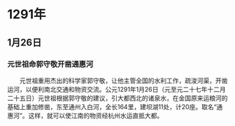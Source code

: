 # 1291年
## 1月26日
### 元世祖命郭守敬开凿通惠河
　　元世祖重用杰出的科学家郭守敬，让他主管全国的水利工作，疏浚河渠，开凿运河，以便利南北交通和物资交流。公元1291年1月26日（元至元二十七年十二月二十五日）元世祖根据郭守敬的建议，引大都西北的诸泉水，在金国原来运粮河的基础上重加修凿，东至通州入白河，全长164里，建坝湖11处，计20座。取名“通惠河”。这样，就可以使江南的物资经杭州水运直抵大都。
<comment/>